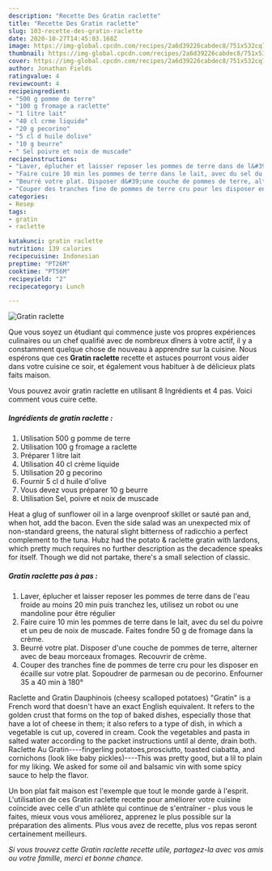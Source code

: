 ```yaml
---
description: "Recette Des Gratin raclette"
title: "Recette Des Gratin raclette"
slug: 103-recette-des-gratin-raclette
date: 2020-10-27T14:45:03.168Z
image: https://img-global.cpcdn.com/recipes/2a6d39226cabdec8/751x532cq70/gratin-raclette-photo-principale-de-la-recette.jpg
thumbnail: https://img-global.cpcdn.com/recipes/2a6d39226cabdec8/751x532cq70/gratin-raclette-photo-principale-de-la-recette.jpg
cover: https://img-global.cpcdn.com/recipes/2a6d39226cabdec8/751x532cq70/gratin-raclette-photo-principale-de-la-recette.jpg
author: Jonathan Fields
ratingvalue: 4
reviewcount: 4
recipeingredient:
- "500 g pomme de terre"
- "100 g fromage a raclette"
- "1 litre lait"
- "40 cl crme liquide"
- "20 g pecorino"
- "5 cl d huile dolive"
- "10 g beurre"
- " Sel poivre et noix de muscade"
recipeinstructions:
- "Laver, éplucher et laisser reposer les pommes de terre dans de l&#39;eau froide au moins 20 min puis tranchez les, utilisez un robot ou une mandoline pour être régulier"
- "Faire cuire 10 min les pommes de terre dans le lait, avec du sel du poivre et un peu de noix de muscade. Faites fondre 50 g de fromage dans la crème."
- "Beurré votre plat. Disposer d&#39;une couche de pommes de terre, alterner avec de beau morceaux fromages. Recouvrir de crème."
- "Couper des tranches fine de pommes de terre cru pour les disposer en écaille sur votre plat. Sopoudrer de parmesan ou de pecorino. Enfourner 35 a 40 min à 180°"
categories:
- Resep
tags:
- gratin
- raclette

katakunci: gratin raclette 
nutrition: 139 calories
recipecuisine: Indonesian
preptime: "PT26M"
cooktime: "PT56M"
recipeyield: "2"
recipecategory: Lunch

---
```



![Gratin raclette](https://img-global.cpcdn.com/recipes/2a6d39226cabdec8/751x532cq70/gratin-raclette-photo-principale-de-la-recette.jpg)

Que vous soyez un étudiant qui commence juste vos propres expériences culinaires ou un chef qualifié avec de nombreux dîners à votre actif, il y a constamment quelque chose de nouveau à apprendre sur la cuisine. Nous espérons que ces <strong> Gratin raclette </strong> recette et astuces pourront vous aider dans votre cuisine ce soir, et également vous habituer à de délicieux plats faits maison.

<!--inarticleads1-->

Vous pouvez avoir gratin raclette en utilisant 8 Ingrédients et 4 pas. Voici comment vous cuire cette.

##### Ingrédients de gratin raclette :

1. Utilisation 500 g pomme de terre
1. Utilisation 100 g fromage a raclette
1. Préparer 1 litre lait
1. Utilisation 40 cl crème liquide
1. Utilisation 20 g pecorino
1. Fournir 5 cl d huile d&#39;olive
1. Vous devez vous préparer 10 g beurre
1. Utilisation  Sel, poivre et noix de muscade


Heat a glug of sunflower oil in a large ovenproof skillet or sauté pan and, when hot, add the bacon. Even the side salad was an unexpected mix of non-standard greens, the natural slight bitterness of radicchio a perfect complement to the tuna. Hubz had the potato &amp; raclette gratin with lardons, which pretty much requires no further description as the decadence speaks for itself. Though we did not partake, there&#39;s a small selection of classic. 

<!--inarticleads2-->

##### Gratin raclette pas à pas :

1. Laver, éplucher et laisser reposer les pommes de terre dans de l&#39;eau froide au moins 20 min puis tranchez les, utilisez un robot ou une mandoline pour être régulier
1. Faire cuire 10 min les pommes de terre dans le lait, avec du sel du poivre et un peu de noix de muscade. Faites fondre 50 g de fromage dans la crème.
1. Beurré votre plat. Disposer d&#39;une couche de pommes de terre, alterner avec de beau morceaux fromages. Recouvrir de crème.
1. Couper des tranches fine de pommes de terre cru pour les disposer en écaille sur votre plat. Sopoudrer de parmesan ou de pecorino. Enfourner 35 a 40 min à 180°


Raclette and Gratin Dauphinois (cheesy scalloped potatoes) &#34;Gratin&#34; is a French word that doesn&#39;t have an exact English equivalent. It refers to the golden crust that forms on the top of baked dishes, especially those that have a lot of cheese in them; it also refers to a type of dish, in which a vegetable is cut up, covered in cream. Cook the vegetables and pasta in salted water according to the packet instructions until al dente, drain both. Raclette Au Gratin----fingerling potatoes,prosciutto, toasted ciabatta, and cornichons (look like baby pickles)----This was pretty good, but a lil to plain for my liking. We asked for some oil and balsamic vin with some spicy sauce to help the flavor. 

<!--inarticleads1-->

<p>
Un bon plat fait maison est l'exemple que tout le monde garde à l'esprit. L'utilisation de ces Gratin raclette recette pour améliorer votre cuisine coïncide avec celle d'un athlète qui continue de s'entraîner - plus vous le faites, mieux vous vous améliorez, apprenez le plus possible sur la préparation des aliments. Plus vous avez de recette, plus vos repas seront certainement meilleurs.
</p>

<p>
<i>Si vous trouvez cette Gratin raclette recette utile, partagez-la avec vos amis ou votre famille, merci et bonne chance.</i>
</p>

